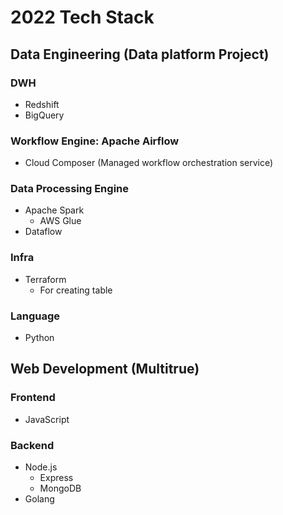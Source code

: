 # 2022 Tech Stack

## Data Engineering (Data platform Project)

### DWH

- Redshift
- BigQuery

### Workflow Engine: Apache Airflow

- Cloud Composer (Managed workflow orchestration service)

### Data Processing Engine

- Apache Spark
  - AWS Glue
- Dataflow

### Infra

- Terraform
  - For creating table

### Language

- Python

## Web Development (Multitrue)

### Frontend

- JavaScript

### Backend

- Node.js
  - Express
  - MongoDB
- Golang
